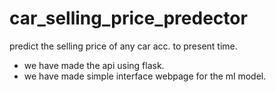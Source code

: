 # car_selling_price_predector
predict the selling price of any car acc. to present time.


* we have made the api using flask.
* we have made simple interface webpage for the ml model.
